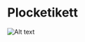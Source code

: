 # Plocketikett
![Alt text]("https://raw.githubusercontent.com/joeraven0/Plocketikett/refs/heads/main/label.png")
